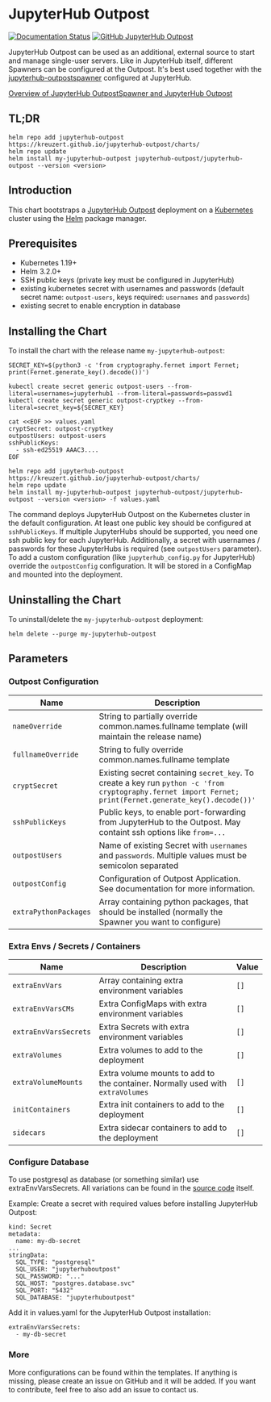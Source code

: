 <!--- app-name: JupyterHub Outpost -->

# JupyterHub Outpost

[![Documentation Status](https://readthedocs.org/projects/jupyterhub-outpostspawner/badge/?version=latest)](https://jupyterhub-outpostspawner.readthedocs.io/en/latest/?badge=latest)
[![GitHub JupyterHub Outpost](https://img.shields.io/badge/Source_code-github-blue?logo=github&logoColor=white)](https://github.com/kreuzert/jupyterhub-outpost)

JupyterHub Outpost can be used as an additional, external source to start and manage single-user servers. Like in JupyterHub itself, different Spawners can be configured at the Outpost. It's best used together with the [jupyterhub-outpostspawner](https://pypi.org/project/jupyterhub-outpostspawner/) configured at JupyterHub.

[Overview of JupyterHub OutpostSpawner and JupyterHub Outpost](https://jupyterhub-outpostspawner.readthedocs.io/)

## TL;DR

```console
helm repo add jupyterhub-outpost https://kreuzert.github.io/jupyterhub-outpost/charts/
helm repo update
helm install my-jupyterhub-outpost jupyterhub-outpost/jupyterhub-outpost --version <version>
```

## Introduction

This chart bootstraps a [JupyterHub Outpost](https://github.com/kreuzert/jupyterhub-outpost) deployment on a [Kubernetes](https://kubernetes.io) cluster using the [Helm](https://helm.sh) package manager.

## Prerequisites

- Kubernetes 1.19+
- Helm 3.2.0+
- SSH public keys (private key must be configured in JupyterHub)
- existing kubernetes secret with usernames and passwords (default secret name: `outpost-users`, keys required: `usernames` and `passwords`)
- existing secret to enable encryption in database

## Installing the Chart

To install the chart with the release name `my-jupyterhub-outpost`:

```console
SECRET_KEY=$(python3 -c 'from cryptography.fernet import Fernet; print(Fernet.generate_key().decode())')

kubectl create secret generic outpost-users --from-literal=usernames=jupyterhub1 --from-literal=passwords=passwd1
kubectl create secret generic outpost-cryptkey --from-literal=secret_key=${SECRET_KEY}

cat <<EOF >> values.yaml
cryptSecret: outpost-cryptkey
outpostUsers: outpost-users
sshPublicKeys:
  - ssh-ed25519 AAAC3....
EOF

helm repo add jupyterhub-outpost https://kreuzert.github.io/jupyterhub-outpost/charts/
helm repo update
helm install my-jupyterhub-outpost jupyterhub-outpost/jupyterhub-outpost --version <version> -f values.yaml
```

The command deploys JupyterHub Outpost on the Kubernetes cluster in the default configuration. At least one public key should be configured at `sshPublicKeys`. If multiple JupyterHubs should be supported, you need one ssh public key for each JupyterHub. Additionally, a secret with usernames / passwords for these JupyterHubs is required (see `outpostUsers` parameter). To add a custom configuration (like `jupyterhub_config.py` for JupyterHub) override the `outpostConfig` configuration. It will be stored in a ConfigMap and mounted into the deployment.


## Uninstalling the Chart

To uninstall/delete the `my-jupyterhub-outpost` deployment:

```console
helm delete --purge my-jupyterhub-outpost
```

## Parameters

### Outpost Configuration

| Name                     | Description                                                                                                                                              | Value |
| ------------------------ | -------------------------------------------------------------------------------------------------------------------------------------------------------- | ----- |
| `nameOverride`           | String to partially override common.names.fullname template (will maintain the release name)                                                             | `""`  |
| `fullnameOverride`       | String to fully override common.names.fullname template                                                                                                  | `""`  |
| `cryptSecret`            | Existing secret containing `secret_key`. To create a key run `python -c 'from cryptography.fernet import Fernet; print(Fernet.generate_key().decode())'` | `""`  |
| `sshPublicKeys`          | Public keys, to enable port-forwarding from JupyterHub to the Outpost. May containt ssh options like `from=...`                                          | `[]`  |
| `outpostUsers`           | Name of existing Secret with `usernames` and `passwords`. Multiple values must be semicolon separated                                                    | `""`  |
| `outpostConfig`          | Configuration of Outpost Application. See documentation for more information.                                                                            | `""`  |
| `extraPythonPackages`    | Array containing python packages, that should be installed (normally the Spawner you want to configure)                                                  | `[]`  |

### Extra Envs / Secrets / Containers

| Name                     | Description                                                                                                     | Value |
| ------------------------ | --------------------------------------------------------------------------------------------------------------- | ------|
| `extraEnvVars`           | Array containing extra environment variables                                                                    | `[]`  |
| `extraEnvVarsCMs`        | Extra ConfigMaps with extra environment variables                                                               | `[]`  |
| `extraEnvVarsSecrets`    | Extra Secrets with extra environment variables                                                                  | `[]`  |
| `extraVolumes`           | Extra volumes to add to the deployment                                                                          | `[]`  |
| `extraVolumeMounts`      | Extra volume mounts to add to the container. Normally used with `extraVolumes`                                  | `[]`  |
| `initContainers`         | Extra init containers to add to the deployment                                                                  | `[]`  |
| `sidecars`               | Extra sidecar containers to add to the deployment                                                               | `[]`  |

### Configure Database
To use postgresql as database (or something similar) use extraEnvVarsSecrets.
All variations can be found in the [source code](https://github.com/kreuzert/jupyterhub-outpost/blob/main/project/app/database/__init__.py) itself.

Example:
Create a secret with required values before installing JupyterHub Outpost:
```
kind: Secret
metadata:
  name: my-db-secret
...
stringData:
  SQL_TYPE: "postgresql"
  SQL_USER: "jupyterhuboutpost"
  SQL_PASSWORD: "..."
  SQL_HOST: "postgres.database.svc"
  SQL_PORT: "5432"
  SQL_DATABASE: "jupyterhuboutpost"
```
  
Add it in values.yaml for the JupyterHub Outpost installation:
```
extraEnvVarsSecrets:
  - my-db-secret
```
  

### More

More configurations can be found within the templates. If anything is missing, please create an issue on GitHub and it will be added. If you want to contribute, feel free to also add an issue to contact us.
